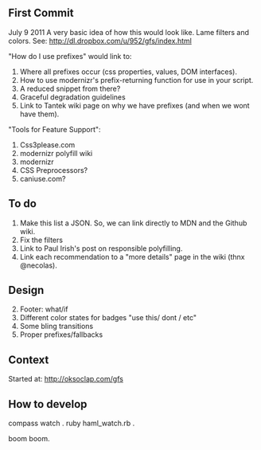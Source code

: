 First Commit
-------------

July 9 2011
A very basic idea of how this would look like. Lame filters and colors. See: http://dl.dropbox.com/u/952/gfs/index.html

"How do I use prefixes" would link to:

1. Where all prefixes occur (css properties, values, DOM interfaces). 
2. How to use modernizr's prefix-returning function for use in your script.
3. A reduced snippet from there?
4. Graceful degradation guidelines
5. Link to Tantek wiki page on why we have prefixes (and when we wont have them).


"Tools for Feature Support":

1. Css3please.com
2. modernizr polyfill wiki
3. modernizr
4. CSS Preprocessors? 
5. caniuse.com?

To do
------
1. Make this list a JSON. So, we can link directly to MDN and the Github wiki.
3. Fix the filters
5. Link to Paul Irish's post on responsible polyfilling.
6. Link each recommendation to a "more details" page in the wiki (thnx @necolas). 

Design
------
2. Footer: what/if
3. Different color states for badges "use this/ dont / etc"
4. Some bling transitions
5. Proper prefixes/fallbacks


Context
------
Started at: http://oksoclap.com/gfs


How to develop
--------------

   compass watch .
   ruby haml_watch.rb .

boom boom.
